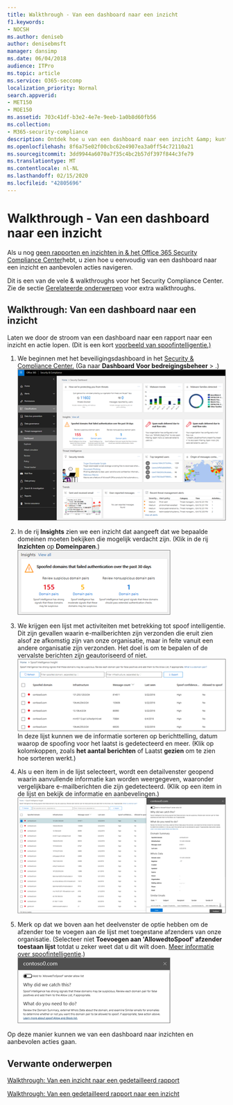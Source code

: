 ```yaml
---
title: Walkthrough - Van een dashboard naar een inzicht
f1.keywords:
- NOCSH
ms.author: deniseb
author: denisebmsft
manager: dansimp
ms.date: 06/04/2018
audience: ITPro
ms.topic: article
ms.service: O365-seccomp
localization_priority: Normal
search.appverid:
- MET150
- MOE150
ms.assetid: 703c41df-b3e2-4e7e-9eeb-1a0b8d60fb56
ms.collection:
- M365-security-compliance
description: Ontdek hoe u van een dashboard naar een inzicht &amp; kunt gaan met aanbevolen acties in het Security Compliance Center.
ms.openlocfilehash: 8f6a75e02f00cbc62e4907ea3a0ff54c72110a21
ms.sourcegitcommit: 3dd9944a6070a7f35c4bc2b57df397f844c3fe79
ms.translationtype: MT
ms.contentlocale: nl-NL
ms.lasthandoff: 02/15/2020
ms.locfileid: "42805696"
---
```

# <a name="walkthrough---from-a-dashboard-to-an-insight"></a>Walkthrough - Van een dashboard naar een inzicht

Als u nog [geen rapporten en inzichten in &amp; het Office 365 Security Compliance Center](reports-and-insights-in-security-and-compliance.md)hebt, u zien hoe u eenvoudig van een dashboard naar een inzicht en aanbevolen acties navigeren. 
  
Dit is een van de vele &amp; walkthroughs voor het Security Compliance Center. Zie de sectie [Gerelateerde onderwerpen](#related-topics) voor extra walkthroughs. 
  
## <a name="walkthrough-from-a-dashboard-to-an-insight"></a>Walkthrough: Van een dashboard naar een inzicht

Laten we door de stroom van een dashboard naar een rapport naar een inzicht en actie lopen. (Dit is een kort [voorbeeld van spoofintelligentie.)](learn-about-spoof-intelligence.md) 
  
1. We beginnen met het beveiligingsdashboard in het [Security &amp; Compliance Center.](https://protection.office.com) (Ga naar **Dashboard** **Voor bedreigingsbeheer** \> .)<br>![Kies in &amp; het Security Compliance \> Center het Dashboard Voor bedreigingsbeheer](../../media/05a38660-eb13-4960-a266-11809c453d95.png)<br>
  
2. In de rij **Insights** zien we een inzicht dat aangeeft dat we bepaalde domeinen moeten bekijken die mogelijk verdacht zijn. (Klik in de rij **Inzichten** op **Domeinparen**.)<br>![De rij Insights vermeldt mogelijke spoofing-problemen](../../media/dd1d0cb3-3201-45d7-b41d-18a0944fe85d.png)<br>
  
3. We krijgen een lijst met activiteiten met betrekking tot spoof intelligentie. Dit zijn gevallen waarin e-mailberichten zijn verzonden die eruit zien alsof ze afkomstig zijn van onze organisatie, maar in feite vanuit een andere organisatie zijn verzonden. Het doel is om te bepalen of de vervalste berichten zijn geautoriseerd of niet.<br>![Inzichten over spoofintelligentie](../../media/a2e2b4fd-0c1e-499f-8401-cf3089da82fa.png)<br>In deze lijst kunnen we de informatie sorteren op berichttelling, datum waarop de spoofing voor het laatst is gedetecteerd en meer. (Klik op kolomkoppen, zoals **het aantal berichten** of Laatst **gezien** om te zien hoe sorteren werkt.) 
    
4. Als u een item in de lijst selecteert, wordt een detailvenster geopend waarin aanvullende informatie kan worden weergegeven, waaronder vergelijkbare e-mailberichten die zijn gedetecteerd. (Klik op een item in de lijst en bekijk de informatie en aanbevelingen.)<br>![Als u een item selecteert, opent u een detailvenster](../../media/7ad1faa5-6ca2-474e-a609-eb275e0a8e59.png)<br>
  
5. Merk op dat we boven aan het deelvenster de optie hebben om de afzender toe te voegen aan de lijst met toegestane afzenders van onze organisatie. (Selecteer niet **Toevoegen aan 'AllowedtoSpoof' afzender toestaan lijst** totdat u zeker weet dat u dit wilt doen. [Meer informatie over spoofintelligentie](learn-about-spoof-intelligence.md).)<br>![U een afzender autoriseren](../../media/caf0c20a-6047-486d-8060-5a229a3de49f.png)
  
Op deze manier kunnen we van een dashboard naar inzichten en aanbevolen acties gaan.
  
## <a name="related-topics"></a>Verwante onderwerpen

[Walkthrough: Van een inzicht naar een gedetailleerd rapport](from-an-insight-to-a-detailed-report.md)
  
[Walkthrough: Van een gedetailleerd rapport naar een inzicht](from-a-detailed-report-to-an-insight.md)
  

